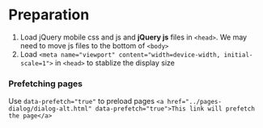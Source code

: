 # Preparation
1. Load jQuery mobile css and js and **jQuery js** files in `<head>`. We may need to move js files to the bottom of `<body>`
2. Load `<meta name="viewport" content="width=device-width, initial-scale=1">` in `<head>` to stablize the display size


### Prefetching pages
Use `data-prefetch="true"` to preload pages
`<a href="../pages-dialog/dialog-alt.html" data-prefetch="true">This link will prefetch the page</a>`
